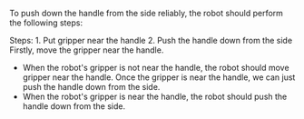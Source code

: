 To push down the handle from the side reliably, the robot should perform the following steps:

Steps:  1. Put gripper near the handle  2. Push the handle down from the side
Firstly, move the gripper near the handle.
- When the robot's gripper is not near the handle, the robot should move gripper near the handle.
Once the gripper is near the handle, we can just push the handle down from the side.
- When the robot's gripper is near the handle, the robot should push the handle down from the side.